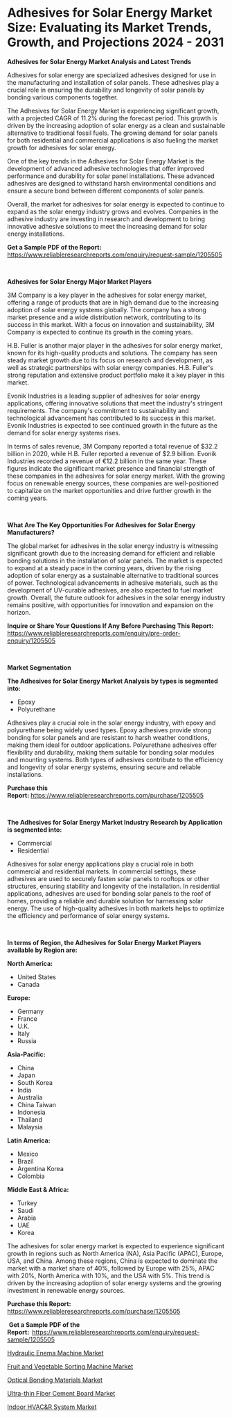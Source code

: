 <p><h1>Adhesives for Solar Energy Market Size: Evaluating its Market Trends, Growth, and Projections 2024 - 2031</h1></p><p><strong>Adhesives for Solar Energy Market Analysis and Latest Trends</strong></p>
<p><p>Adhesives for solar energy are specialized adhesives designed for use in the manufacturing and installation of solar panels. These adhesives play a crucial role in ensuring the durability and longevity of solar panels by bonding various components together.</p><p>The Adhesives for Solar Energy Market is experiencing significant growth, with a projected CAGR of 11.2% during the forecast period. This growth is driven by the increasing adoption of solar energy as a clean and sustainable alternative to traditional fossil fuels. The growing demand for solar panels for both residential and commercial applications is also fueling the market growth for adhesives for solar energy.</p><p>One of the key trends in the Adhesives for Solar Energy Market is the development of advanced adhesive technologies that offer improved performance and durability for solar panel installations. These advanced adhesives are designed to withstand harsh environmental conditions and ensure a secure bond between different components of solar panels.</p><p>Overall, the market for adhesives for solar energy is expected to continue to expand as the solar energy industry grows and evolves. Companies in the adhesive industry are investing in research and development to bring innovative adhesive solutions to meet the increasing demand for solar energy installations.</p></p>
<p><strong>Get a Sample PDF of the Report:&nbsp;</strong> <a href="https://www.reliableresearchreports.com/enquiry/request-sample/1205505">https://www.reliableresearchreports.com/enquiry/request-sample/1205505</a></p>
<p>&nbsp;</p>
<p><strong>Adhesives for Solar Energy Major Market Players</strong></p>
<p><p>3M Company is a key player in the adhesives for solar energy market, offering a range of products that are in high demand due to the increasing adoption of solar energy systems globally. The company has a strong market presence and a wide distribution network, contributing to its success in this market. With a focus on innovation and sustainability, 3M Company is expected to continue its growth in the coming years.</p><p>H.B. Fuller is another major player in the adhesives for solar energy market, known for its high-quality products and solutions. The company has seen steady market growth due to its focus on research and development, as well as strategic partnerships with solar energy companies. H.B. Fuller's strong reputation and extensive product portfolio make it a key player in this market.</p><p>Evonik Industries is a leading supplier of adhesives for solar energy applications, offering innovative solutions that meet the industry's stringent requirements. The company's commitment to sustainability and technological advancement has contributed to its success in this market. Evonik Industries is expected to see continued growth in the future as the demand for solar energy systems rises.</p><p>In terms of sales revenue, 3M Company reported a total revenue of $32.2 billion in 2020, while H.B. Fuller reported a revenue of $2.9 billion. Evonik Industries recorded a revenue of €12.2 billion in the same year. These figures indicate the significant market presence and financial strength of these companies in the adhesives for solar energy market. With the growing focus on renewable energy sources, these companies are well-positioned to capitalize on the market opportunities and drive further growth in the coming years.</p></p>
<p>&nbsp;</p>
<p><strong>What Are The Key Opportunities For Adhesives for Solar Energy Manufacturers?</strong></p>
<p><p>The global market for adhesives in the solar energy industry is witnessing significant growth due to the increasing demand for efficient and reliable bonding solutions in the installation of solar panels. The market is expected to expand at a steady pace in the coming years, driven by the rising adoption of solar energy as a sustainable alternative to traditional sources of power. Technological advancements in adhesive materials, such as the development of UV-curable adhesives, are also expected to fuel market growth. Overall, the future outlook for adhesives in the solar energy industry remains positive, with opportunities for innovation and expansion on the horizon.</p></p>
<p><strong>Inquire or Share Your Questions If Any Before Purchasing This Report:</strong> <a href="https://www.reliableresearchreports.com/enquiry/pre-order-enquiry/1205505">https://www.reliableresearchreports.com/enquiry/pre-order-enquiry/1205505</a></p>
<p>&nbsp;</p>
<p><strong>Market Segmentation</strong></p>
<p><strong>The Adhesives for Solar Energy Market Analysis by types is segmented into:</strong></p>
<p><ul><li>Epoxy</li><li>Polyurethane</li></ul></p>
<p><p>Adhesives play a crucial role in the solar energy industry, with epoxy and polyurethane being widely used types. Epoxy adhesives provide strong bonding for solar panels and are resistant to harsh weather conditions, making them ideal for outdoor applications. Polyurethane adhesives offer flexibility and durability, making them suitable for bonding solar modules and mounting systems. Both types of adhesives contribute to the efficiency and longevity of solar energy systems, ensuring secure and reliable installations.</p></p>
<p><strong>Purchase this Report:&nbsp;</strong><a href="https://www.reliableresearchreports.com/purchase/1205505">https://www.reliableresearchreports.com/purchase/1205505</a></p>
<p>&nbsp;</p>
<p><strong>The Adhesives for Solar Energy Market Industry Research by Application is segmented into:</strong></p>
<p><ul><li>Commercial</li><li>Residential</li></ul></p>
<p><p>Adhesives for solar energy applications play a crucial role in both commercial and residential markets. In commercial settings, these adhesives are used to securely fasten solar panels to rooftops or other structures, ensuring stability and longevity of the installation. In residential applications, adhesives are used for bonding solar panels to the roof of homes, providing a reliable and durable solution for harnessing solar energy. The use of high-quality adhesives in both markets helps to optimize the efficiency and performance of solar energy systems.</p></p>
<p>&nbsp;</p>
<p><strong>In terms of Region, the Adhesives for Solar Energy Market Players available by Region are:</strong></p>
<p>
    <p> <strong> North America: </strong>
        <ul>
            <li>United States</li>
            <li>Canada</li>
        </ul>
        </p> 
    <p> <strong> Europe: </strong>
        <ul>
            <li>Germany</li>
            <li>France</li>
            <li>U.K.</li>
            <li>Italy</li>
            <li>Russia</li>
        </ul>
        </p> 
    <p> <strong> Asia-Pacific: </strong>
        <ul>
            <li>China</li>
            <li>Japan</li>
            <li>South Korea</li>
            <li>India</li>
            <li>Australia</li>
            <li>China Taiwan</li>
            <li>Indonesia</li>
            <li>Thailand</li>
            <li>Malaysia</li>
        </ul>
        </p> 
    <p> <strong> Latin America: </strong>
        <ul>
            <li>Mexico</li>
            <li>Brazil</li>
            <li>Argentina Korea</li>
            <li>Colombia</li>
        </ul>
        </p> 
    <p> <strong> Middle East & Africa: </strong>
        <ul>
            <li>Turkey</li>
            <li>Saudi</li>
            <li>Arabia</li>
            <li>UAE</li>
            <li>Korea</li>
        </ul>
    </p>
    </p>
<p><p>The adhesives for solar energy market is expected to experience significant growth in regions such as North America (NA), Asia Pacific (APAC), Europe, USA, and China. Among these regions, China is expected to dominate the market with a market share of 40%, followed by Europe with 25%, APAC with 20%, North America with 10%, and the USA with 5%. This trend is driven by the increasing adoption of solar energy systems and the growing investment in renewable energy sources.</p></p>
<p><strong>Purchase this Report: </strong><a href="https://www.reliableresearchreports.com/purchase/1205505">https://www.reliableresearchreports.com/purchase/1205505</a></p>
<p>&nbsp;<strong>Get a Sample PDF of the Report:&nbsp;&nbsp;</strong><a href="https://www.reliableresearchreports.com/enquiry/request-sample/1205505">https://www.reliableresearchreports.com/enquiry/request-sample/1205505</a></p>
<p><strong></strong></p>
<p><p><a href="https://github.com/eeaveuhhh/Market-Research-Report-List-1/blob/main/hydraulic-enema-machine-market.md">Hydraulic Enema Machine Market</a></p><p><a href="https://github.com/Angelnienowdseej3e45z3p8c/Market-Research-Report-List-1/blob/main/fruit-and-vegetable-sorting-machine-market.md">Fruit and Vegetable Sorting Machine Market</a></p><p><a href="https://github.com/brentleyjimmiealvaradoz4l1rea/Market-Research-Report-List-1/blob/main/optical-bonding-materials-market.md">Optical Bonding Materials Market</a></p><p><a href="https://github.com/khayangel/Market-Research-Report-List-2/blob/main/ultra-thin-fiber-cement-board-market.md">Ultra-thin Fiber Cement Board Market</a></p><p><a href="https://github.com/YashRP12/Market-Research-Report-List-3/blob/main/indoor-hvacr-system-market.md">Indoor HVAC&R System Market</a></p></p>